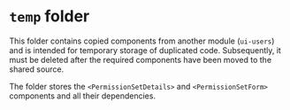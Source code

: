 # `temp` folder

This folder contains copied components from another module (`ui-users`) and is intended for temporary storage of duplicated code. Subsequently, it must be deleted after the required components have been moved to the shared source.

The folder stores the `<PermissionSetDetails>` and `<PermissionSetForm>` components and all their dependencies.
